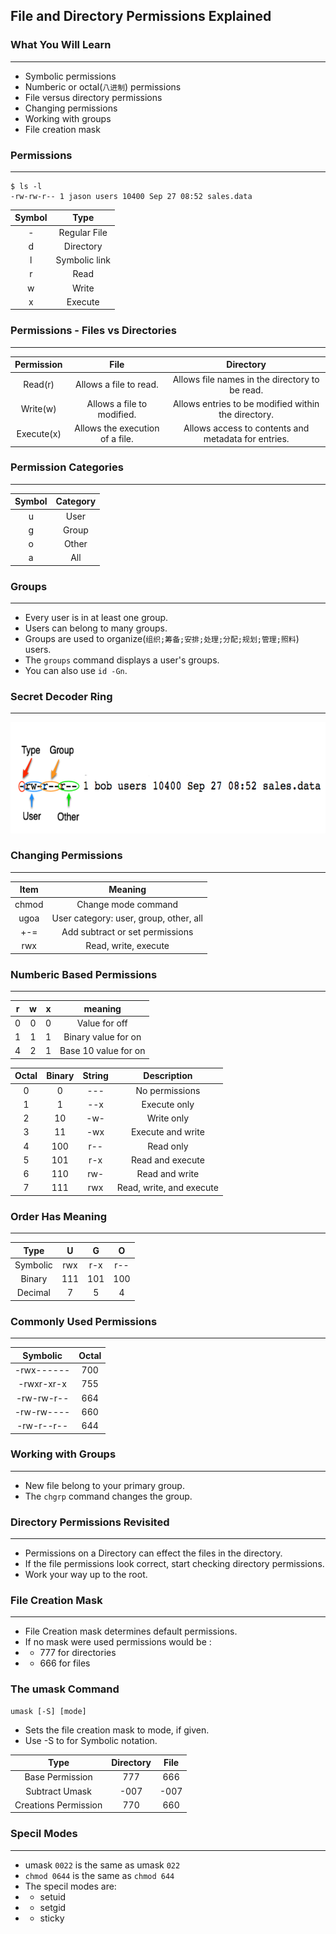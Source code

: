## File and Directory Permissions Explained

### What You Will Learn

*****

* Symbolic permissions
* Numberic or octal(`八进制`) permissions
* File versus directory permissions
* Changing permissions
* Working with groups
* File creation mask

### Permissions

*****

```
$ ls -l
-rw-rw-r-- 1 jason users 10400 Sep 27 08:52 sales.data
```

Symbol|Type
:--:|:--:
\-|Regular File
d|Directory
l|Symbolic link
r|Read
w|Write
x|Execute

### Permissions - Files vs Directories

*****

Permission | File | Directory
:--: | :--: | :--: 
Read(r) | Allows a file to read. | Allows file names in the directory to be read.
Write(w) | Allows a file to modified. | Allows entries to be modified within the directory.
Execute(x) | Allows the execution of a file. | Allows access to contents and metadata for entries.

### Permission Categories

*****

Symbol | Category
:--: | :--:
u | User
g | Group
o | Other
a | All

### Groups

*****

* Every user is in at least one group.
* Users can belong to many groups. 
* Groups are used to organize(`组织;筹备;安排;处理;分配;规划;管理;照料`) users.
* The `groups` command displays a user's groups.
* You can also use `id -Gn`.

### Secret Decoder Ring

*****

![pic1](213.png "pic")

### Changing Permissions

*****

Item | Meaning
:--: | :--:
chmod | Change mode command
ugoa | User category: user, group, other, all
+-= | Add subtract or set permissions
rwx | Read, write, execute

### Numberic Based Permissions

*****

r | w | x | meaning
:--: | :--: | :--: | :--:
0 | 0 | 0 | Value for off
1 | 1 | 1 | Binary value for on
4 | 2 | 1 | Base 10 value for on

Octal | Binary | String | Description
:--: | :--: | :--: | :--:
0 | 0 | --- | No permissions
1 | 1 | --x | Execute only
2 | 10 | -w- | Write only
3 | 11 | -wx | Execute and write
4 | 100 | r-- | Read only
5 | 101 | r-x | Read and execute
6 | 110 | rw- | Read and write
7 | 111 | rwx | Read, write, and execute

### Order Has Meaning

*****

Type | U | G | O
:--: | :--: | :--: | :--:
Symbolic | rwx | r-x | r--
Binary | 111 | 101 | 100
Decimal | 7 | 5 | 4

### Commonly Used Permissions

*****

Symbolic | Octal
:--: | :--:
-rwx------ | 700
-rwxr-xr-x | 755
-rw-rw-r-- | 664
-rw-rw---- | 660
-rw-r--r-- | 644

### Working with Groups

*****

* New file belong to your primary group.
* The `chgrp` command changes the group.

### Directory Permissions Revisited

*****

* Permissions on a Directory can effect the files in the directory.
* If the file permissions look correct, start checking directory permissions.
* Work your way up to the root.

### File Creation Mask

*****

* File Creation mask determines default permissions.
* If no mask were used permissions would be :
* * 777 for directories
* * 666 for files

### The umask Command

```
umask [-S] [mode]
```

* Sets the file creation mask to  mode, if given.
* Use -S to for Symbolic notation.

Type | Directory | File
:--: | :--: | :--:
Base Permission | 777 | 666
Subtract Umask | -007 | -007
Creations Permission | 770 | 660

### Specil Modes

*****

* umask `0022` is the same as umask `022`
* `chmod 0644` is the same as `chmod 644`
* The specil modes are: 
* * setuid
* * setgid
* * sticky
